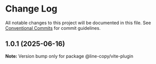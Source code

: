 # Change Log

All notable changes to this project will be documented in this file.
See [Conventional Commits](https://conventionalcommits.org) for commit guidelines.

## 1.0.1 (2025-06-16)

**Note:** Version bump only for package @line-copy/vite-plugin

